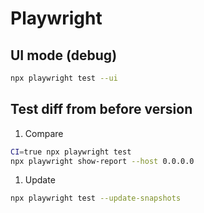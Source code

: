 # Playwright

## UI mode (debug)

```sh
npx playwright test --ui
```

## Test diff from before version

1. Compare

```sh
CI=true npx playwright test
npx playwright show-report --host 0.0.0.0
```

1. Update

```sh
npx playwright test --update-snapshots
```

